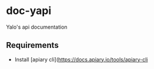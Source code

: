 # doc-yapi
Yalo's api documentation

## Requirements

- Install [apiary cli](https://docs.apiary.io/tools/apiary-cli
